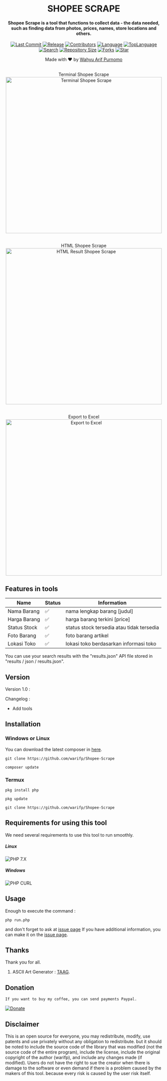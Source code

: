 <H1 align="center">
SHOPEE SCRAPE
</H1>
<H4 align="center">
Shopee Scrape is a tool that functions to collect data - the data needed, such as finding data from photos, prices, names, store locations and others.</br>
</H4>
<p align="center">
<a href="https://github.com/warifp"><img alt="Last Commit" src="https://img.shields.io/github/last-commit/warifp/shopee-scrape"/></a>
<a href="https://github.com/warifp"><img alt="Release" src="https://img.shields.io/github/release-date/warifp/shopee-scrape"/></a>
<a href="https://github.com/warifp"><img alt="Contributors" src="https://img.shields.io/github/contributors/warifp/shopee-scrape"/></a>
<a href="https://github.com/warifp"><img alt="Language" src="https://img.shields.io/github/languages/count/warifp/shopee-scrape"/></a>
<a href="https://github.com/warifp"><img alt="TopLanguage" src="https://img.shields.io/github/languages/top/warifp/shopee-scrape"/></a>
</br>
<a href="https://github.com/warifp"><img alt="Search" src="https://img.shields.io/github/search/warifp/shopee-scrape/scrape"/></a>
<a href="https://github.com/warifp"><img alt="Repository Size" src="https://img.shields.io/github/repo-size/warifp/shopee-scrape"/></a>
<a href="https://github.com/warifp"><img alt="Forks" src="https://img.shields.io/github/forks/warifp/shopee-scrape"/></a>
<a href="https://github.com/warifp"><img alt="Star" src="https://img.shields.io/github/stars/warifp/shopee-scrape"/></a>
</p>

<p align="center">
Made with ❤️ by <a href="https://github.com/warifp">Wahyu Arif Purnomo</a>
</p>

<p align="center">
<a><br> Terminal Shopee Scrape </br></a>
  <img src="images/shopee_scrape_terminal.png" width="500" title="Terminal Shopee Scrape" alt="Terminal Shopee Scrape">
</p>

<p align="center">
<a><br> HTML Shopee Scrape </br></a>
  <img src="images/shopee_scrape_html.png" width="500" title="HTML Result Shopee Scrape" alt="HTML Result Shopee Scrape">
</p>

<p align="center">
<a><br> Export to Excel </br></a>
  <img src="images/shopee_scrape_xls.png" width="500" title="Export to Excel" alt="Export to Excel">
</p>

## Features in tools

| Name                               | Status             | Information                                        |
| ---------------------------------- | ------------------ | -------------------------------------------------- |
| Nama Barang                        | :white_check_mark: | nama lengkap barang [judul]                        |
| Harga Barang                       | :white_check_mark: | harga barang terkini [price]                       |
| Status Stock                       | :white_check_mark: | status stock tersedia atau tidak tersedia          |
| Foto Barang                        | :white_check_mark: | foto barang artikel                                |
| Lokasi Toko                        | :white_check_mark: | lokasi toko berdasarkan informasi toko             |

You can use your search results with the "results.json" API file stored in "results / json / results.json".


## Version

Version 1.0 :

  Changelog :

-   Add tools

## Installation

### Windows or Linux
You can download the latest composer in [here](https://getcomposer.org/download/).

    git clone https://github.com/warifp/Shopee-Scrape

    composer update
    
### Termux

    pkg install php

    pkg update

    git clone https://github.com/warifp/Shopee-Scrape


## Requirements for using this tool

We need several requirements to use this tool to run smoothly.

##### Linux

![PHP 7.X](https://img.shields.io/badge/PHP-7.X-success.svg "PHP 7.X")

##### Windows

![PHP CURL](https://img.shields.io/badge/XAMPP-7.3.5-success.svg "XAMPP 7.X")

## Usage

Enough to execute the command :

    php run.php


and don't forget to ask at [issue page](https://github.com/warifp/Shopee-Scrape/issues)
If you have additional information, you can make it on the [issue page](https://github.com/warifp/Shopee-Scrape/issues).

## Thanks

Thank you for all.

1.  ASCII Art Generator : [TAAG](http://patorjk.com/software/taag).

## Donation

    If you want to buy my coffee, you can send payments Paypal.

[![Donate](https://img.shields.io/badge/Donate-PayPal-green.svg)](https://paypal.me/wahyuarifpurnomo)

## Disclaimer

This is an open source for everyone, you may redistribute, modify, use patents and use privately without any obligation to redistribute. but it should be noted to include the source code of the library that was modified (not the source code of the entire program), include the license, include the original copyright of the author (warifp), and include any changes made (if modified). Users do not have the right to sue the creator when there is damage to the software or even demand if there is a problem caused by the makers of this tool. because every risk is caused by the user risk itself.
